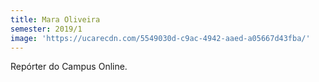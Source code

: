 ```yaml
---
title: Mara Oliveira
semester: 2019/1
image: 'https://ucarecdn.com/5549030d-c9ac-4942-aaed-a05667d43fba/'
---
```

Repórter do Campus Online.
